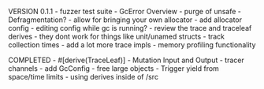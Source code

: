 VERSION 0.1.1
    - fuzzer test suite
    - GcError Overview
    - purge of unsafe
    - Defragmentation?
    - allow for bringing your own allocator
    - add allocator config
    - editing config while gc is running?
    - review the trace and traceleaf derives
        - they dont work for things like unit/unamed structs
    - track collection times
    - add a lot more trace impls
    - memory profiling functionality

COMPLETED
    - #[derive(TraceLeaf)]
    - Mutation Input and Output
    - tracer channels
    - add GcConfig
    - free large objects
    - Trigger yield from space/time limits
    - using derives inside of /src
